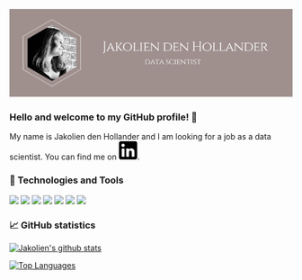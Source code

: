 [![Header](https://github.com/jakoliendenhollander/jakoliendenhollander/blob/main/header.png "Header")](https://jakoliendenhollander.de/)

### Hello and welcome to my GitHub profile! 👋

My name is Jakolien den Hollander and I am looking for a job as a data scientist.
You can find me on [![LinkedIn][1.2]][1].

[1.2]: https://github.com/jakoliendenhollander/jakoliendenhollander/blob/main/linked_in_logo_black_small.svg
[1]: https://de.linkedin.com/in/jakolien-den-hollander-49607464


### &#128295; Technologies and Tools

![](https://img.shields.io/badge/Code-Python-informational?style=flat&logo=Python&logoColor=white&color=2bbc8a)
![](https://img.shields.io/badge/Libraries-Pandas-informational?style=flat&logo=pandas&logoColor=white&color=2bbc8a)
![](https://img.shields.io/badge/Libraries-NumPy-informational?style=flat&logo=NumPy&logoColor=white&color=2bbc8a)
![](https://img.shields.io/badge/Libraries-Scikit--learn-informational?style=flat&logo=scikit-learn&logoColor=white&color=2bbc8a)
![](https://img.shields.io/badge/Tools-Jupyter%20lab-informational?style=flat&logo=Jupyter&logoColor=white&color=2bbc8a)
![](https://img.shields.io/badge/Tools-PyCharm-informational?style=flat&logo=PyCharm&logoColor=white&color=2bbc8a)
![](https://img.shields.io/badge/OS-Linux-informational?style=flat&logo=Linux&logoColor=white&color=2bbc8a)

### &#128200; GitHub statistics

[![Jakolien's github stats](https://github-readme-stats.vercel.app/api?username=jakoliendenhollander&show_icons=true&theme=calm&include_all_commits=true)](https://github.com/anuraghazra/github-readme-stats)

[![Top Languages](https://github-readme-stats.vercel.app/api/top-langs/?username=jakoliendenhollander&theme=calm)](https://github.com/anuraghazra/github-readme-stats)

<!--
**jakoliendenhollander/jakoliendenhollander** is a ✨ _special_ ✨ repository because its `README.md` (this file) appears on your GitHub profile.

Here are some ideas to get you started:

- 🔭 I’m currently working on ...
- 🌱 I’m currently learning ...
- 👯 I’m looking to collaborate on ...
- 🤔 I’m looking for help with ...
- 💬 Ask me about ...
- 📫 How to reach me: ...
- 😄 Pronouns: ...
- ⚡ Fun fact: ...
-->
